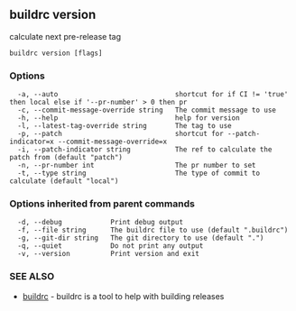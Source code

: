 ## buildrc version

calculate next pre-release tag

```
buildrc version [flags]
```

### Options

```
  -a, --auto                             shortcut for if CI != 'true' then local else if '--pr-number' > 0 then pr
  -c, --commit-message-override string   The commit message to use
  -h, --help                             help for version
  -l, --latest-tag-override string       The tag to use
  -p, --patch                            shortcut for --patch-indicator=x --commit-message-override=x
  -i, --patch-indicator string           The ref to calculate the patch from (default "patch")
  -n, --pr-number int                    The pr number to set
  -t, --type string                      The type of commit to calculate (default "local")
```

### Options inherited from parent commands

```
  -d, --debug            Print debug output
  -f, --file string      The buildrc file to use (default ".buildrc")
  -g, --git-dir string   The git directory to use (default ".")
  -q, --quiet            Do not print any output
  -v, --version          Print version and exit
```

### SEE ALSO

* [buildrc](buildrc.md)	 - buildrc is a tool to help with building releases


